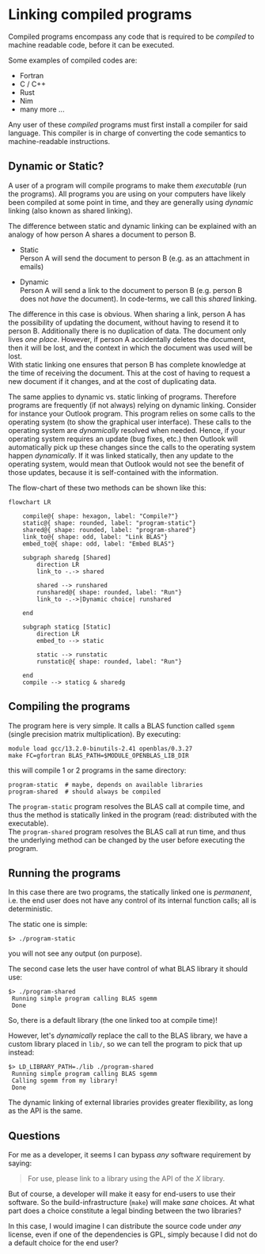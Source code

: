 # Linking compiled programs

Compiled programs encompass any code that is required to be *compiled*
to machine readable code, before it can be executed.

Some examples of compiled codes are:

- Fortran
- C / C++
- Rust
- Nim
- many more ...

Any user of these *compiled* programs must first install a compiler for said
language. This compiler is in charge of converting the code semantics to
machine-readable instructions.


## Dynamic or Static?

A user of a program will compile programs to make them *executable* (run the programs).
All programs you are using on your computers have likely been compiled at some point in
time, and they are generally using *dynamic* linking (also known as shared linking).

The difference between static and dynamic linking can be explained with an analogy of how
person A shares a document to person B.

- Static  
  Person A will send the document to person B (e.g. as an attachment in emails)

- Dynamic  
  Person A will send a link to the document to person B (e.g. person B does not *have* the
  document).
  In code-terms, we call this *shared* linking.

The difference in this case is obvious. When sharing a link, person A has the possibility
of updating the document, without having to resend it to person B. Additionally there
is no duplication of data. The document only lives *one place*.
However, if person A accidentally deletes the document, then it will be lost, and the context
in which the document was used will be lost.  
With static linking one ensures that person B has complete knowledge at the time
of receiving the document. This at the cost of having to request a new document if it
changes, and at the cost of duplicating data.

The same applies to dynamic vs. static linking of programs. Therefore programs are
frequently (if not always) relying on dynamic linking. Consider for instance your Outlook
program. This program relies on some calls to the operating system (to show the graphical
user interface). These calls to the operating system are *dynamically* resolved when
needed.
Hence, if your operating system requires an update (bug fixes, etc.) then
Outlook will automatically pick up these changes since the calls to the operating
system happen *dynamically*. If it was linked statically, then any update to the operating
system, would mean that Outlook would not see the benefit of those updates, because
it is self-contained with the information.


The flow-chart of these two methods can be shown like this:
```mermaid
flowchart LR

    compile@{ shape: hexagon, label: "Compile?"}
    static@{ shape: rounded, label: "program-static"}
    shared@{ shape: rounded, label: "program-shared"}
    link_to@{ shape: odd, label: "Link BLAS"}
    embed_to@{ shape: odd, label: "Embed BLAS"}

    subgraph sharedg [Shared]
        direction LR
        link_to -.-> shared

        shared --> runshared
        runshared@{ shape: rounded, label: "Run"}
        link_to -.->|Dynamic choice| runshared

    end

    subgraph staticg [Static]
        direction LR
        embed_to --> static

        static --> runstatic
        runstatic@{ shape: rounded, label: "Run"}

    end
    compile --> staticg & sharedg
```


## Compiling the programs

The program here is very simple.
It calls a BLAS function called `sgemm` (single precision matrix multiplication).
By executing:
```shell
module load gcc/13.2.0-binutils-2.41 openblas/0.3.27
make FC=gfortran BLAS_PATH=$MODULE_OPENBLAS_LIB_DIR
```
this will compile 1 or 2 programs in the same directory:
```
program-static  # maybe, depends on available libraries
program-shared  # should always be compiled
```
The `program-static` program resolves the BLAS call at compile time, and thus the method is
statically linked in the program (read: distributed with the executable).  
The `program-shared` program resolves the BLAS call at run time, and thus the underlying
method can be changed by the user before executing the program.


## Running the programs

In this case there are two programs, the statically linked one is *permanent*, i.e. the
end user does not have any control of its internal function calls; all is deterministic.

The static one is simple:
```shell
$> ./program-static
```
you will not see any output (on purpose).

The second case lets the user have control of what BLAS library it should use:
```shell
$> ./program-shared
 Running simple program calling BLAS sgemm
 Done
```
So, there is a default library (the one linked too at compile time)!

However, let's *dynamically* replace the call to the BLAS library, we have a custom
library placed in `lib/`, so we can tell the program to pick that up instead:
```shell
$> LD_LIBRARY_PATH=./lib ./program-shared
 Running simple program calling BLAS sgemm
 Calling sgemm from my library!
 Done
```

The dynamic linking of external libraries provides greater flexibility, as long as the
API is the same.


## Questions

For me as a developer, it seems I can bypass *any* software requirement by saying:

> For use, please link to a library using the API of the *X* library.

But of course, a developer will make it easy for end-users to use their software.
So the build-infrastructure (`make`) will make *sane* choices. At what part does
a choice constitute a legal binding between the two libraries?

In this case, I would imagine I can distribute the source code under *any* license,
even if one of the dependencies is GPL, simply because I did not do a default
choice for the end user?

